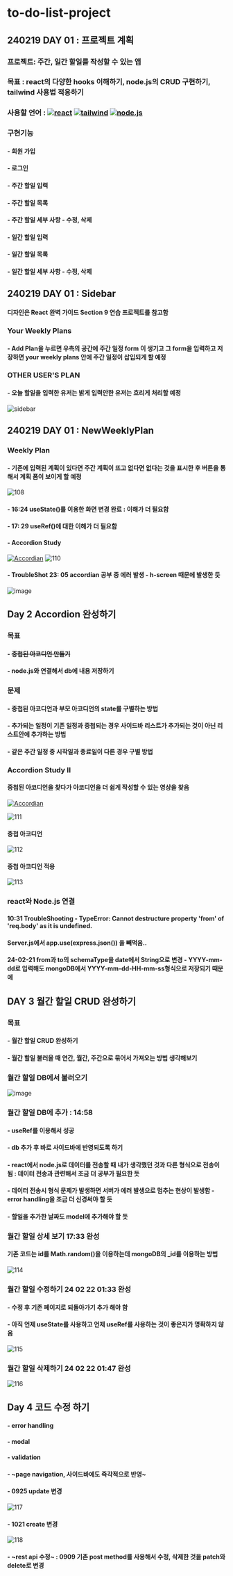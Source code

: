 # to-do-list-project

## 240219 DAY 01 : 프로젝트 계획

### 프로젝트: 주간, 일간 할일를 작성할 수 있는 앱

### 목표 : react의 다양한 hooks 이해하기, node.js의 CRUD 구현하기, tailwind 사용법 적응하기

### 사용할 언어 : [![react ](https://img.shields.io/badge/react-61DAFB?style=flat&logo=React&logoColor=white)]() [![tailwind](https://img.shields.io/badge/tailwind-06B6D4?style=flat&logo=TailwindCSS&logoColor=white)]() [![node.js](https://img.shields.io/badge/node.js-339933?style=flat&logo=Node.js&logoColor=white)]()

### 구현기능

#### - 회원 가입

#### - 로그인

#### - 주간 할일 입력

#### - 주간 할일 목록

#### - 주간 할일 세부 사항 - 수정, 삭제

#### - 일간 할일 입력

#### - 일간 할일 목록

#### - 일간 할일 세부 사항 - 수정, 삭제

## 240219 DAY 01 : Sidebar

#### 디자인은 React 완벽 가이드 Section 9 연습 프로젝트를 참고함

### Your Weekly Plans

#### - Add Plan을 누르면 우측의 공간에 주간 일정 form 이 생기고 그 form을 입력하고 저장하면 your weekly plans 안에 주간 일정이 삽입되게 할 예정

### OTHER USER'S PLAN

#### - 오늘 할일을 입력한 유저는 밝게 입력안한 유저는 흐리게 처리할 예정

![sidebar](https://github.com/narahub123/to-do-list-project/assets/93567002/64cef948-c121-4281-8c99-e25106e9b152)

## 240219 DAY 01 : NewWeeklyPlan

### Weekly Plan

#### - 기존에 입력된 계획이 있다면 주간 계획이 뜨고 없다면 없다는 것을 표시한 후 버튼을 통해서 계획 폼이 보이게 할 예정

![108](https://github.com/narahub123/to-do-list-project/assets/93567002/88cf996d-1717-47ea-b829-03a47a18fcfe)

#### - 16:24 useState()를 이용한 화면 변경 완료 : 이해가 더 필요함

#### - 17: 29 useRef()에 대한 이해가 더 필요함

#### - Accordion Study

[![Accordian](https://img.youtube.com/vi/dciqfn6vRxc/0.jpg)](https://www.youtube.com/watch?v=dciqfn6vRxc)
![110](https://github.com/narahub123/to-do-list-project/assets/93567002/b8fc1d9a-65be-4f2e-a96d-2204e70eb4af)

#### - TroubleShot 23: 05 accordian 공부 중 에러 발생 - h-screen 때문에 발생한 듯

![image](https://github.com/narahub123/to-do-list-project/assets/93567002/971a3c29-d475-4e50-a015-15d9c3696884)

## Day 2 Accordion 완성하기

### 목표

#### - ~~중첩된 아코디언 만들기~~

#### - node.js와 연결해서 db에 내용 저장하기

### 문제

#### - 중첩된 아코디언과 부모 아코디언의 state를 구별하는 방법

#### - 추가되는 일정이 기존 일정과 중첩되는 경우 사이드바 리스트가 추가되는 것이 아닌 리스트안에 추가하는 방법

#### - 같은 주간 일정 중 시작일과 종료일이 다른 경우 구별 방법

### Accordion Study II

#### 중첩된 아코디언을 찾다가 아코디언을 더 쉽게 작성할 수 있는 영상을 찾음

[![Accordian](https://img.youtube.com/vi/oOXExNA8A48/0.jpg)](https://www.youtube.com/watch?v=oOXExNA8A48)

![111](https://github.com/narahub123/to-do-list-project/assets/93567002/814152e4-4856-40d0-be92-6c5315f3f655)

#### 중첩 아코디언

![112](https://github.com/narahub123/to-do-list-project/assets/93567002/d3f3067b-8329-402c-ad0a-c705659d188e)

#### 중첩 아코디언 적용

![113](https://github.com/narahub123/to-do-list-project/assets/93567002/f5b38345-c27e-4eff-bfe0-85d44bc7b938)

### react와 Node.js 연결

#### 10:31 TroubleShooting - TypeError: Cannot destructure property 'from' of 'req.body' as it is undefined.

#### Server.js에서 app.use(express.json()) 을 빼먹음..

#### 24-02-21 from과 to의 schemaType을 date에서 String으로 변경 - YYYY-mm-dd로 입력해도 mongoDB에서 YYYY-mm-dd-HH-mm-ss형식으로 저장되기 때문에

## DAY 3 월간 할일 CRUD 완성하기

### 목표

#### - 월간 할일 CRUD 완성하기

#### - 월간 할일 불러올 때 연간, 월간, 주간으로 묶어서 가져오는 방법 생각해보기

### 월간 할일 DB에서 불러오기

![image](https://github.com/narahub123/to-do-list-project/assets/93567002/4bd7eb06-125c-4687-8bf2-7113b603e160)

### 월간 할일 DB에 추가 : 14:58

#### - useRef를 이용해서 성공

#### - db 추가 후 바로 사이드바에 반영되도록 하기

#### - react에서 node.js로 데이터를 전송할 때 내가 생각했던 것과 다른 형식으로 전송이 됨 : 데이터 전송과 관련해서 조금 더 공부가 필요한 듯

#### - 데이터 전송시 형식 문제가 발생하면 서버가 에러 발생으로 멈추는 현상이 발생함 - error handling을 조금 더 신경써야 할 듯

#### - 할일을 추가한 날짜도 model에 추가해야 할 듯

### 월간 할일 상세 보기 17:33 완성

#### 기존 코드는 id를 Math.random()을 이용하는데 mongoDB의 \_id를 이용하는 방법

![114](https://github.com/narahub123/to-do-list-project/assets/93567002/6d1f4bd8-33e1-4bbf-a758-d8a2a4d3099a)

### 월간 할일 수정하기 24 02 22 01:33 완성

#### - 수정 후 기존 페이지로 되돌아가기 추가 해야 함

#### - 아직 언제 useState를 사용하고 언제 useRef를 사용하는 것이 좋은지가 명확하지 않음

![115](https://github.com/narahub123/to-do-list-project/assets/93567002/37cb04e3-0e20-49e5-adae-afcdf69ecc00)

### 월간 할일 삭제하기 24 02 22 01:47 완성

![116](https://github.com/narahub123/to-do-list-project/assets/93567002/f4cd65eb-fdf3-4955-a25e-d2d5797305cc)

## Day 4 코드 수정 하기

#### - error handling

#### - modal

#### - validation

#### - ~page navigation, 사이드바에도 즉각적으로 반영~

#### - 0925 update 변경

![117](https://github.com/narahub123/to-do-list-project/assets/93567002/a102aa34-0bc3-43da-ae40-48be3b941666)

#### - 1021 create 변경

![118](https://github.com/narahub123/to-do-list-project/assets/93567002/7dbec512-80b1-49ba-9dd3-c4bccf85bc91)

#### - ~rest api 수정~ : 0909 기존 post method를 사용해서 수정, 삭제한 것을 patch와 delete로 변경
